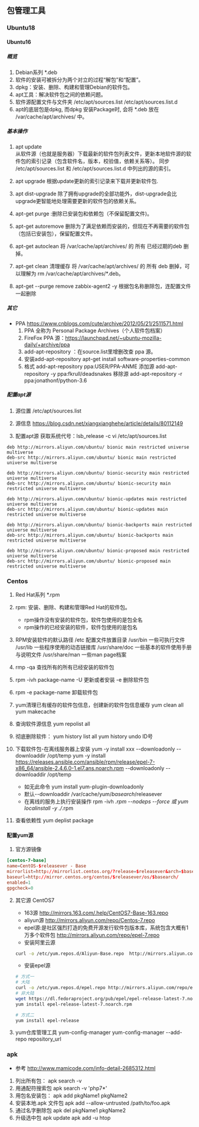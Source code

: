 ## 包管理工具
### Ubuntu18
#### Ubuntu16
##### 概览
1. Debian系列 *.deb
2. 软件的安装可被拆分为两个对立的过程“解包”和“配置”。
3. dpkg：安装、删除、构建和管理Debian的软件包。
4. apt工具：解决软件包之间的依赖问题。
5. 软件源配置文件与文件夹 /etc/apt/sources.list  /etc/apt/sources.list.d
6. apt的底层包是dpkg, 而dpkg 安装Package时, 会将 *.deb 放在 /var/cache/apt/archives/ 中。
##### 基本操作
1. apt update  
    从软件源（也就是服务器）下载最新的软件包列表文件，更新本地软件源的软件包的索引记录（包含软件名，版本，校验值，依赖关系等）。
    同步 /etc/apt/sources.list 和 /etc/apt/sources.list.d 中列出的源的索引。
    
2. apt upgrade 根据update更新的索引记录来下载并更新软件包.

3. apt dist-upgrade 除了拥有upgrade的全部功能外，dist-upgrade会比upgrade更智能地处理需要更新的软件包的依赖关系。

3. apt-get purge :删除已安装包和依赖包（不保留配置文件)。 
4. apt-get autoremove 删除为了满足依赖而安装的，但现在不再需要的软件包（包括已安装包），保留配置文件。
5. apt-get autoclean
    将 /var/cache/apt/archives/ 的 所有 已经过期的deb 删掉。
6. apt-get clean  清理缓存
    将 /var/cache/apt/archives/ 的 所有 deb 删掉，可以理解为 rm /var/cache/apt/archives/*.deb。

7. apt-get --purge remove zabbix-agent2 -y 根据包名称删除包，连配置文件一起删除

##### 其它
- PPA
    https://www.cnblogs.com/cute/archive/2012/05/21/2511571.html
    1. PPA 全称为 Personal Package Archives（个人软件包档案） 
    2. FireFox PPA 源：https://launchpad.net/~ubuntu-mozilla-daily/+archive/ppa
    3. add-apt-repository ：在source.list里增删改查 ppa 源。
    4. 安装add-apt-repository 
        apt-get install software-properties-common
    5. 格式
        add-apt-repository ppa:USER/PPA-ANME
        添加源 add-apt-repository -y ppa:fkrull/deadsnakes
        移除源 add-apt-repository -r ppa:jonathonf/python-3.6

##### 配置apt源
1. 源位置
/etc/apt/sources.list

2. 源信息
https://blog.csdn.net/xiangxianghehe/article/details/80112149

3. 配置apt源
获取系统代号：lsb_release -c 
 vi /etc/apt/sources.list
```
deb http://mirrors.aliyun.com/ubuntu/ bionic main restricted universe multiverse
deb-src http://mirrors.aliyun.com/ubuntu/ bionic main restricted universe multiverse

deb http://mirrors.aliyun.com/ubuntu/ bionic-security main restricted universe multiverse
deb-src http://mirrors.aliyun.com/ubuntu/ bionic-security main restricted universe multiverse

deb http://mirrors.aliyun.com/ubuntu/ bionic-updates main restricted universe multiverse
deb-src http://mirrors.aliyun.com/ubuntu/ bionic-updates main restricted universe multiverse

deb http://mirrors.aliyun.com/ubuntu/ bionic-backports main restricted universe multiverse
deb-src http://mirrors.aliyun.com/ubuntu/ bionic-backports main restricted universe multiverse

deb http://mirrors.aliyun.com/ubuntu/ bionic-proposed main restricted universe multiverse
deb-src http://mirrors.aliyun.com/ubuntu/ bionic-proposed main restricted universe multiverse
```
### Centos
1. Red Hat系列 *.rpm
2. rpm: 安装、删除、构建和管理Red Hat的软件包。
    - rpm操作没有安装的软件包，软件包使用的是包全名
    - rpm操作的已经安装的软件，软件包使用的是包名
3. RPM安装软件的默认路径
    /etc  配置文件放置目录
    /usr/bin  一些可执行文件
    /usr/lib  一些程序使用的动态链接库
    /usr/share/doc  一些基本的软件使用手册与说明文件
    /usr/share/man  一些man page档案
4. rmp -qa  查找所有的所有已经安装的软件包
5. rpm -ivh package-name   -U 更新或者安装 -e 删除软件包
6. rpm -e package-name 卸载软件包
6. yum清理已有缓存的软件包信息，创建新的软件包信息缓存
    yum clean all
    yum makecache
7. 查询软件源信息 yum repolist all
8. 彻底删除软件：
    yum history list all
    yum history undo  ID号
9. 下载软件包-在离线服务器上安装
    yum -y install xxx --downloadonly --downloaddir /opt/temp
    yum -y install https://releases.ansible.com/ansible/rpm/release/epel-7-x86_64/ansible-2.4.6.0-1.el7.ans.noarch.rpm --downloadonly --downloaddir /opt/temp
    
    - 如无此命令 yum install yum-plugin-downloadonly
    - 默认--downloaddir /var/cache/yum/$basearch/$releasever
    - 在离线的服务上执行安装操作 rpm -ivh *.rpm --nodeps --force 或 yum localinstall -y ./*.rpm
10. 查看依赖性
    yum deplist package
#### 配置yum源
1. 官方源镜像
```conf
[centos-7-base]
name=CentOS-$releasever - Base
mirrorlist=http://mirrorlist.centos.org/?release=$releasever&arch=$basearch&repo=os
baseurl=http://mirror.centos.org/centos/$releasever/os/$basearch/
enabled=1
gpgcheck=0
```

2. 其它源 CentOS7
    - 163源 http://mirrors.163.com/.help/CentOS7-Base-163.repo
    - aliyun源 http://mirrors.aliyun.com/repo/Centos-7.repo
    - epel源:是社区强烈打造的免费开源发行软件包版本库，系统包含大概有1万多个软件包 http://mirrors.aliyun.com/repo/epel-7.repo
    - 安装阿里云源
    ```bash
    curl -o /etc/yum.repos.d/Aliyun-Base.repo  http://mirrors.aliyun.com/repo/Centos-7.repo
    ```
    -  安装epel源
    ```bash
    # 方式一
    # 大陆
    curl -o /etc/yum.repos.d/epel.repo http://mirrors.aliyun.com/repo/epel-7.repo
    # 非大陆
    wget https://dl.fedoraproject.org/pub/epel/epel-release-latest-7.noarch.rpm
    yum install epel-release-latest-7.noarch.rpm

    # 方式二
    yum install epel-release
    ```

3. yum仓库管理工具
yum-config-manager
yum-config-manager --add-repo repository_url

### apk
- 参考 http://www.mamicode.com/info-detail-2685312.html
1. 列出所有包：
apk search -v
2. 用通配符搜索包
apk search -v 'php7*'
3. 用包名安装包：
apk add pkgName1 pkgName2
4. 安装本地.apk 文件包
apk add --allow-untrusted /path/to/foo.apk
5. 通过名字删除包
apk del pkgName1 pkgName2   
6. 升级选中包
apk update
apk add -u htop